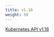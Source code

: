 ```yaml
---
title: v1.18
weight: 50
---
```


[Kubernetes API v1.18](/docs/reference/generated/kubernetes-api/v1.18)
